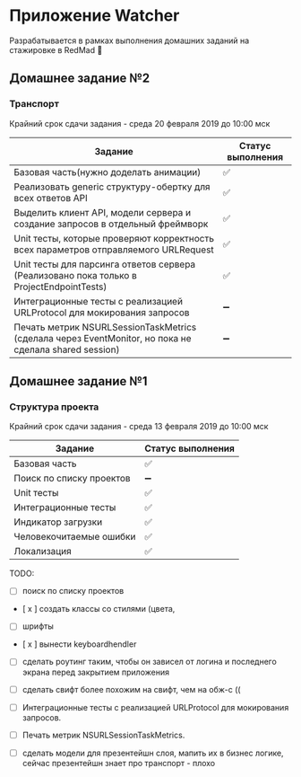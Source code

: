 # Приложение Watcher
Разрабатывается в рамках выполнения домашних заданий на стажировке в RedMad :robot:

## Домашнее задание №2
### Транспорт

Крайний срок сдачи задания - среда 20 февраля 2019 до 10:00 мск

Задание | Cтатус выполнения
------------ | -------------
Базовая часть(нужно доделать анимации) | :white_check_mark:
Реализовать generic структуру-обертку для всех ответов API | :white_check_mark:
Выделить клиент API, модели сервера и создание запросов в отдельный фреймворк  | :white_check_mark:
Unit тесты, которые проверяют корректность всех параметров отправляемого URLRequest | :white_check_mark:
Unit тесты для парсинга ответов сервера (Реализовано пока только в ProjectEndpointTests) | :white_check_mark:
Интеграционные тесты с реализацией URLProtocol для мокирования запросов | :heavy_minus_sign:
Печать метрик NSURLSessionTaskMetrics (сделала через EventMonitor, но пока не сделала shared session) | :heavy_minus_sign:


## Домашнее задание №1
### Структура проекта

Крайний срок сдачи задания - среда 13 февраля 2019 до 10:00 мск

Задание | Cтатус выполнения
------------ | -------------
Базовая часть | :white_check_mark:
Поиск по списку проектов | :heavy_minus_sign:
Unit тесты | :white_check_mark:
Интеграционные тесты | :white_check_mark:
Индикатор загрузки | :white_check_mark:
Человекочитаемые ошибки | :white_check_mark:
Локализация | :white_check_mark:


TODO:
- [ ] поиск по списку проектов
- [ х ] создать классы со стилями (цвета, 
- [ ] шрифты
- [ х ] вынести keyboardhendler
- [ ] сделать роутинг таким, чтобы он зависел от логина и последнего экрана перед закрытием приложения
- [ ] сделать свифт более похожим на свифт, чем на обж-с (( 
- [ ] Интеграционные тесты с реализацией URLProtocol для мокирования запросов. 
- [ ] Печать метрик NSURLSessionTaskMetrics.
- [ ] сделать модели для презентейшн слоя, мапить их в бизнес логике, сейчас презентейшн знает про транспорт - плохо


